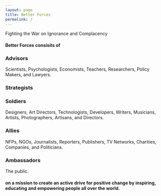 ```yaml
---
layout: page
title: Better Forces
permalink: /
---
```


<!-- # Better Forces -->

Fighting the War on Ignorance and Complacency

#### Better Forces consisits of

### Advisors
Scientists, Psychologists, Economists, Teachers, Researchers, Policy Makers, and Lawyers.

### Strategists

### Soldiers
Designers, Art Directors, Technologists, Developers, Writers, Musicians, Artists, Photographers, Artisans, and Directors.

### Allies
NFPs, NGOs, Journalists, Reporters, Publishers, TV Networks, Charities, Companies, and Politicians.

### Ambassadors
The public.

#### on a mission to create an active drive for positive change by **inspiring**, **educating** and **empowering** people all over the world.

<!--
## Campaigns

### Past

### Active

#### Climate Justice *(0.0.1-alpha)*

**Status**: Recruiting

### Future -->


<!-- **Apply** -->